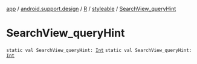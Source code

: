 [app](../../../index.md) / [android.support.design](../../index.md) / [R](../index.md) / [styleable](index.md) / [SearchView_queryHint](.)

# SearchView_queryHint

`static val SearchView_queryHint: `[`Int`](https://kotlinlang.org/api/latest/jvm/stdlib/kotlin/-int/index.html)
`static val SearchView_queryHint: `[`Int`](https://kotlinlang.org/api/latest/jvm/stdlib/kotlin/-int/index.html)